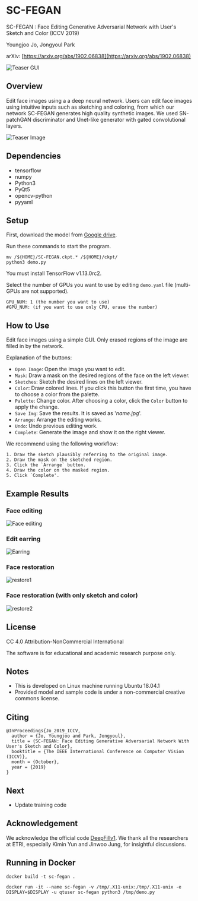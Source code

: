 # SC-FEGAN
SC-FEGAN : Face Editing Generative Adversarial Network with User's Sketch and Color (ICCV 2019)

Youngjoo Jo, Jongyoul Park

arXiv: [https://arxiv.org/abs/1902.06838](https://arxiv.org/abs/1902.06838)

![Teaser GUI](imgs/GUI.gif)

## Overview
Edit face images using a a deep neural network. Users can edit face images using intuitive inputs such as sketching and coloring, from which our network SC-FEGAN generates high quality synthetic images. We used SN-patchGAN discriminator and Unet-like generator with gated convolutional layers.

![Teaser Image](imgs/teaser.jpg)

## Dependencies
- tensorflow
- numpy
- Python3
- PyQt5
- opencv-python
- pyyaml

## Setup
First, download the model from [Google drive](https://drive.google.com/open?id=1VPsYuIK_DY3Gw07LEjUhg2LwbEDlFpq1).

Run these commands to start the program.
  ```
  mv /${HOME}/SC-FEGAN.ckpt.* /${HOME}/ckpt/
  python3 demo.py
  ```
You must install TensorFlow v1.13.0rc2.

Select the number of GPUs you want to use by editing `demo.yaml` file (multi-GPUs are not supported).
  ```
  GPU_NUM: 1 (the number you want to use)
  #GPU_NUM: (if you want to use only CPU, erase the number)
  ```

## How to Use
Edit face images using a simple GUI. Only erased regions of the image are filled in by the network.

Explanation of the buttons:

- `Open Image`: Open the image you want to edit.
- `Mask`: Draw a mask on the desired regions of the face on the left viewer.
- `Sketches`: Sketch the desired lines on the left viewer.
- `Color`: Draw colored lines. If you click this button the first time, you have to choose a color from the palette.
- `Palette`: Change color. After choosing a color, click the `Color` button to apply the change.
- `Save Img`: Save the results. It is saved as '*name.jpg*'.
- `Arrange`: Arrange the editing works.
- `Undo`: Undo previous editing work.
- `Complete`: Generate the image and show it on the right viewer.

  
We recommend using the following workflow:
  ```
  1. Draw the sketch plausibly referring to the original image.
  2. Draw the mask on the sketched region.
  3. Click the `Arrange` button.
  4. Draw the color on the masked region.
  5. Click `Complete'.
  ```  

## Example Results
### Face editing
![Face editing](imgs/face_edit.jpg)

### Edit earring
![Earring](imgs/earring.jpg)

### Face restoration
![restore1](imgs/restoration.jpg)

### Face restoration (with only sketch and color)
![restore2](imgs/restoration2.jpg)

## License
CC 4.0 Attribution-NonCommercial International

The software is for educational and academic research purpose only.

## Notes

- This is developed on Linux machine running Ubuntu 18.04.1
- Provided model and sample code is under a non-commercial creative commons license.

## Citing
```
@InProceedings{Jo_2019_ICCV,
  author = {Jo, Youngjoo and Park, Jongyoul},
  title = {SC-FEGAN: Face Editing Generative Adversarial Network With User's Sketch and Color},
  booktitle = {The IEEE International Conference on Computer Vision (ICCV)},
  month = {October},
  year = {2019}
}
```

## Next
- Update training code

## Acknowledgement
We acknowledge the official code [DeepFillv1](https://github.com/JiahuiYu/generative_inpainting). We thank all the researchers at ETRI, especially Kimin Yun and Jinwoo Jung, for insightful discussions.

## Running in Docker
```
docker build -t sc-fegan .

docker run -it --name sc-fegan -v /tmp/.X11-unix:/tmp/.X11-unix -e DISPLAY=$DISPLAY -u qtuser sc-fegan python3 /tmp/demo.py
```
